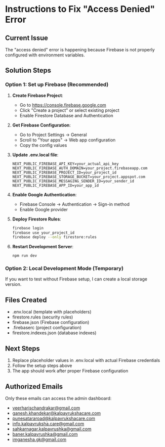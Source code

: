 # Instructions to Fix "Access Denied" Error

## Current Issue
The "access denied" error is happening because Firebase is not properly configured with environment variables.

## Solution Steps

### Option 1: Set up Firebase (Recommended)

1. **Create Firebase Project**:
   - Go to https://console.firebase.google.com
   - Click "Create a project" or select existing project
   - Enable Firestore Database and Authentication

2. **Get Firebase Configuration**:
   - Go to Project Settings → General
   - Scroll to "Your apps" → Web app configuration
   - Copy the config values

3. **Update .env.local file**:
   ```
   NEXT_PUBLIC_FIREBASE_API_KEY=your_actual_api_key
   NEXT_PUBLIC_FIREBASE_AUTH_DOMAIN=your_project.firebaseapp.com
   NEXT_PUBLIC_FIREBASE_PROJECT_ID=your_project_id
   NEXT_PUBLIC_FIREBASE_STORAGE_BUCKET=your_project.appspot.com
   NEXT_PUBLIC_FIREBASE_MESSAGING_SENDER_ID=your_sender_id
   NEXT_PUBLIC_FIREBASE_APP_ID=your_app_id
   ```

4. **Enable Google Authentication**:
   - Firebase Console → Authentication → Sign-in method
   - Enable Google provider

5. **Deploy Firestore Rules**:
   ```bash
   firebase login
   firebase use your_project_id
   firebase deploy --only firestore:rules
   ```

6. **Restart Development Server**:
   ```bash
   npm run dev
   ```

### Option 2: Local Development Mode (Temporary)

If you want to test without Firebase setup, I can create a local storage version.

## Files Created
- .env.local (template with placeholders)
- firestore.rules (security rules)
- firebase.json (Firebase configuration)
- .firebaserc (project configuration)
- firestore.indexes.json (database indexes)

## Next Steps
1. Replace placeholder values in .env.local with actual Firebase credentials
2. Follow the setup steps above
3. The app should work after proper Firebase configuration

## Authorized Emails
Only these emails can access the admin dashboard:
- veerharischandrakar@gmail.com
- ganesh.khandekar@kalpavrukshacare.com
- punesatararoad@kalpavrukshacare.com
- info.kalpavruksha.care@gmail.com
 - sahkarnagar.kalpavrushka@gmail.com
 - baner.kalpavrushka@gmail.com
 - imganesha.gk@gmail.com